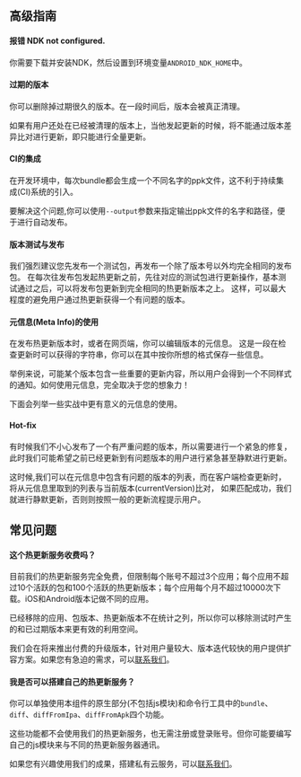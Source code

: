 ## 高级指南

#### 报错 NDK not configured.

你需要下载并安装NDK，然后设置到环境变量`ANDROID_NDK_HOME`中。

#### 过期的版本

你可以删除掉过期很久的版本。在一段时间后，版本会被真正清理。

如果有用户还处在已经被清理的版本上，当他发起更新的时候，将不能通过版本差异比对进行更新，即只能进行全量更新。

#### CI的集成

在开发环境中，每次bundle都会生成一个不同名字的ppk文件，这不利于持续集成(CI)系统的引入。

要解决这个问题,你可以使用`--output`参数来指定输出ppk文件的名字和路径，便于进行自动发布。

#### 版本测试与发布

我们强烈建议您先发布一个测试包，再发布一个除了版本号以外均完全相同的发布包。
在每次往发布包发起热更新之前，先往对应的测试包进行更新操作，基本测试通过之后，可以将发布包更新到完全相同的热更新版本之上。
这样，可以最大程度的避免用户通过热更新获得一个有问题的版本。

#### 元信息(Meta Info)的使用

在发布热更新版本时，或者在网页端，你可以编辑版本的元信息。
这是一段在检查更新时可以获得的字符串，你可以在其中按你所想的格式保存一些信息。

举例来说，可能某个版本包含一些重要的更新内容，所以用户会得到一个不同样式的通知。如何使用元信息，完全取决于您的想象力！

下面会列举一些实战中更有意义的元信息的使用。

#### Hot-fix

有时候我们不小心发布了一个有严重问题的版本，所以需要进行一个紧急的修复，
此时我们可能希望之前已经更新到有问题版本的用户进行紧急甚至静默进行更新。

这时候,我们可以在元信息中包含有问题的版本的列表，而在客户端检查更新时，将从元信息里取到的列表与当前版本(currentVersion)比对，
如果匹配成功，我们就进行静默更新，否则则按照一般的更新流程提示用户。

## 常见问题

#### 这个热更新服务收费吗？

目前我们的热更新服务完全免费，但限制每个账号不超过3个应用；每个应用不超过10个活跃的包和100个活跃的热更新版本；每个应用每个月不超过10000次下载。iOS和Android版本记做不同的应用。

已经移除的应用、包版本、热更新版本不在统计之列，所以你可以移除测试时产生的和已过期版本来更有效的利用空间。

我们会在将来推出付费的升级版本，针对用户量较大、版本迭代较快的用户提供扩容方案。如果您有急迫的需求，可以[联系我们](http://reactnative.cn/about.html#content)。

#### 我是否可以搭建自己的热更新服务？

你可以单独使用本组件的原生部分(不包括js模块)和命令行工具中的`bundle`、`diff`、`diffFromIpa`、`diffFromApk`四个功能。

这些功能都不会使用我们的热更新服务，也无需注册或登录账号。但你可能要编写自己的js模块来与不同的热更新服务器通讯。

如果您有兴趣使用我们的成果，搭建私有云服务，可以[联系我们](http://reactnative.cn/about.html#content)。

